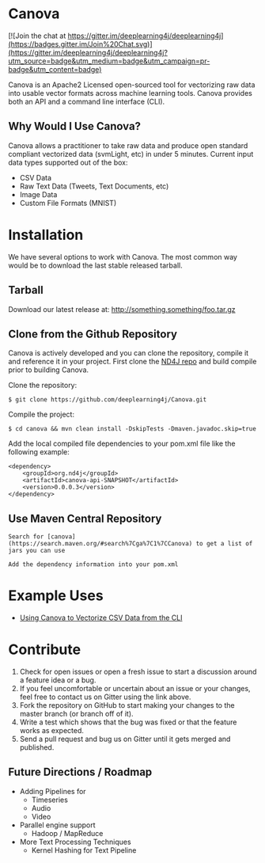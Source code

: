 Canova
=========================

[![Join the chat at https://gitter.im/deeplearning4j/deeplearning4j](https://badges.gitter.im/Join%20Chat.svg)](https://gitter.im/deeplearning4j/deeplearning4j?utm_source=badge&utm_medium=badge&utm_campaign=pr-badge&utm_content=badge)

Canova is an Apache2 Licensed open-sourced tool for vectorizing raw data into usable vector formats across machine learning tools. Canova provides both an API and a command line interface (CLI).

## Why Would I Use Canova?

Canova allows a practitioner to take raw data and produce open standard compliant vectorized data (svmLight, etc) in under 5 minutes. Current input data types supported out of the box:

* CSV Data
* Raw Text Data (Tweets, Text Documents, etc)
* Image Data
* Custom File Formats (MNIST)

# Installation

We have several options to work with Canova. The most common way would be to download the last stable released tarball.

## Tarball

Download our latest release at: http://something.something/foo.tar.gz

## Clone from the Github Repository

Canova is actively developed and you can clone the repository, compile it and reference it in your project. First clone the [ND4J repo](https://github.com/deeplearning4j/nd4j) and build compile prior to building Canova.

Clone the repository:

    $ git clone https://github.com/deeplearning4j/Canova.git

Compile the project:

    $ cd canova && mvn clean install -DskipTests -Dmaven.javadoc.skip=true

Add the local compiled file dependencies to your pom.xml file like the following example:

	<dependency>
	    <groupId>org.nd4j</groupId>
	    <artifactId>canova-api-SNAPSHOT</artifactId>
	    <version>0.0.0.3</version>
	</dependency>

## Use Maven Central Repository

    Search for [canova](https://search.maven.org/#search%7Cga%7C1%7CCanova) to get a list of jars you can use

    Add the dependency information into your pom.xml


# Example Uses

* [Using Canova to Vectorize CSV Data from the CLI](https://github.com/deeplearning4j/Canova/wiki/Vectorizing-CSV-Data-With-Canova-and-the-CLI)
 
# Contribute

1. Check for open issues or open a fresh issue to start a discussion around a feature idea or a bug.
2. If you feel uncomfortable or uncertain about an issue or your changes, feel free to contact us on Gitter using the link above.
3. Fork the repository on GitHub to start making your changes to the master branch (or branch off of it).
4. Write a test which shows that the bug was fixed or that the feature works as expected.
5. Send a pull request and bug us on Gitter until it gets merged and published.

## Future Directions / Roadmap

* Adding Pipelines for
    * Timeseries
    * Audio
    * Video
* Parallel engine support
    * Hadoop / MapReduce
* More Text Processing Techniques
    * Kernel Hashing for Text Pipeline

